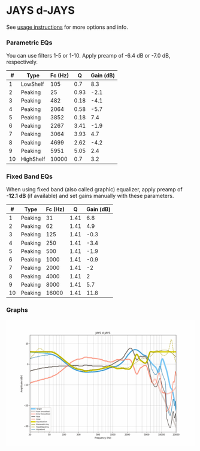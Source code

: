 # JAYS d-JAYS
See [usage instructions](https://github.com/jaakkopasanen/AutoEq#usage) for more options and info.

### Parametric EQs
You can use filters 1-5 or 1-10. Apply preamp of -6.4 dB or -7.0 dB, respectively.

|   # | Type      |   Fc (Hz) |    Q |   Gain (dB) |
|-----|-----------|-----------|------|-------------|
|   1 | LowShelf  |       105 | 0.7  |         8.3 |
|   2 | Peaking   |        25 | 0.93 |        -2.1 |
|   3 | Peaking   |       482 | 0.18 |        -4.1 |
|   4 | Peaking   |      2064 | 0.58 |        -5.7 |
|   5 | Peaking   |      3852 | 0.18 |         7.4 |
|   6 | Peaking   |      2267 | 3.41 |        -1.9 |
|   7 | Peaking   |      3064 | 3.93 |         4.7 |
|   8 | Peaking   |      4699 | 2.62 |        -4.2 |
|   9 | Peaking   |      5951 | 5.05 |         2.4 |
|  10 | HighShelf |     10000 | 0.7  |         3.2 |

### Fixed Band EQs
When using fixed band (also called graphic) equalizer, apply preamp of **-12.1 dB** (if available) and set gains manually with these parameters.

|   # | Type    |   Fc (Hz) |    Q |   Gain (dB) |
|-----|---------|-----------|------|-------------|
|   1 | Peaking |        31 | 1.41 |         6.8 |
|   2 | Peaking |        62 | 1.41 |         4.9 |
|   3 | Peaking |       125 | 1.41 |        -0.3 |
|   4 | Peaking |       250 | 1.41 |        -3.4 |
|   5 | Peaking |       500 | 1.41 |        -1.9 |
|   6 | Peaking |      1000 | 1.41 |        -0.9 |
|   7 | Peaking |      2000 | 1.41 |        -2   |
|   8 | Peaking |      4000 | 1.41 |         2   |
|   9 | Peaking |      8000 | 1.41 |         5.7 |
|  10 | Peaking |     16000 | 1.41 |        11.8 |

### Graphs
![](./JAYS%20d-JAYS.png)
